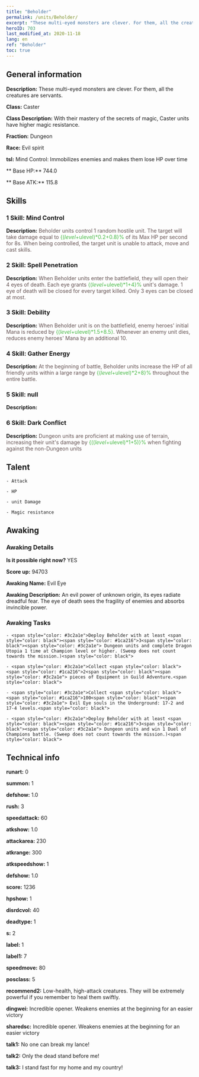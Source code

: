 ```yaml
---
title: "Beholder"
permalink: /units/Beholder/
excerpt: "These multi-eyed monsters are clever. For them, all the creatures are servants."
heroID: 703
last_modified_at: 2020-11-18
lang: en
ref: "Beholder"
toc: true
---
```

## General information
 **Description:** These multi-eyed monsters are clever. For them, all the creatures are servants.

 **Class:** Caster

 **Class Description:** With their mastery of the secrets of magic, Caster units have higher magic resistance.

 **Fraction:** Dungeon

 **Race:** Evil spirit

 **tsl:** Mind Control: Immobilizes enemies and makes them lose HP over time

 ** Base HP:** 744.0

 ** Base ATK:** 115.8

## Skills
### 1 Skill: Mind Control
 **Description:** <span style="color: #645252">Beholder units control 1 random hostile unit. The target will take damage equal to <span style="color: black"><span style="color: #48b946">{($level+$ulevel)*0.2+0.8}%<span style="color: black"><span style="color: #645252"> of its Max HP per second for 8s. When being controlled, the target unit is unable to attack, move and cast skills.<span style="color: black">

### 2 Skill: Spell Penetration
 **Description:** <span style="color: #645252">When Beholder units enter the battlefield, they will open their 4 eyes of death. Each eye grants <span style="color: black"><span style="color: #48b946">{($level+$ulevel)*1+4}%<span style="color: black"><span style="color: #645252"> unit's damage. 1 eye of death will be closed for every target killed. Only 3 eyes can be closed at most.<span style="color: black">

### 3 Skill: Debility
 **Description:** <span style="color: #645252">When Beholder unit is on the battlefield, enemy heroes' initial Mana is reduced by <span style="color: black"><span style="color: #48b946">{($level+$ulevel)*1.5+8.5}<span style="color: black"><span style="color: #645252">. Whenever an enemy unit dies, reduces enemy heroes' Mana by an additional 10.<span style="color: black">

### 4 Skill: Gather Energy
 **Description:** <span style="color: #645252">At the beginning of battle, Beholder units increase the HP of all friendly units within a large range by <span style="color: black"><span style="color: #48b946">{($level+$ulevel)*2+8}%<span style="color: black"><span style="color: #645252"> throughout the entire battle.<span style="color: black">

### 5 Skill: null
 **Description:** 

### 6 Skill: Dark Conflict
 **Description:** <span style="color: #645252">Dungeon units are proficient at making use of terrain, increasing their unit's damage by <span style="color: black"><span style="color: #48b946">{(($level+$ulevel)*1+5)}%<span style="color: black"><span style="color: #645252"> when fighting against the non-Dungeon units<span style="color: black">

## Talent
    - Attack

    - HP

    - unit Damage

    - Magic resistance

## Awaking
### Awaking Details
 **Is it possible right now?** YES

 **Score up:** 94703

 **Awaking Name:** Evil Eye

 **Awaking Description:** An evil power of unknown origin, its eyes radiate dreadful fear. The eye of death sees the fragility of enemies and absorbs invincible power.

### Awaking Tasks
    - <span style="color: #3c2a1e">Deploy Beholder with at least <span style="color: black"><span style="color: #1ca216">3<span style="color: black"><span style="color: #3c2a1e"> Dungeon units and complete Dragon Utopia 1 time at Champion level or higher. (Sweep does not count towards the mission.)<span style="color: black">

    - <span style="color: #3c2a1e">Collect <span style="color: black"><span style="color: #1ca216">2<span style="color: black"><span style="color: #3c2a1e"> pieces of Equipment in Guild Adventure.<span style="color: black">

    - <span style="color: #3c2a1e">Collect <span style="color: black"><span style="color: #1ca216">100<span style="color: black"><span style="color: #3c2a1e"> Evil Eye souls in the Underground: 17-2 and 17-4 levels.<span style="color: black">

    - <span style="color: #3c2a1e">Deploy Beholder with at least <span style="color: black"><span style="color: #1ca216">3<span style="color: black"><span style="color: #3c2a1e"> Dungeon units and win 1 Duel of Champions battle. (Sweep does not count towards the mission.)<span style="color: black">

## Technical info
 **runart:** 0

 **summon:** 1

 **defshow:** 1.0

 **rush:** 3

 **speedattack:** 60

 **atkshow:** 1.0

 **attackarea:** 230

 **atkrange:** 300

 **atkspeedshow:** 1

 **defshow:** 1.0

 **score:** 1236

 **hpshow:** 1

 **disrdcvol:** 40

 **deadtype:** 1

 **s:** 2

 **label:** 1

 **label1:** 7

 **speedmove:** 80

 **posclass:** 5

 **recommend2:** Low-health, high-attack creatures. They will be extremely powerful if you remember to heal them swiftly.

 **dingwei:** Incredible opener. Weakens enemies at the beginning for an easier victory

 **sharedsc:** Incredible opener. Weakens enemies at the beginning for an easier victory

 **talk1:** No one can break my lance!

 **talk2:** Only the dead stand before me!

 **talk3:** I stand fast for my home and my country!

